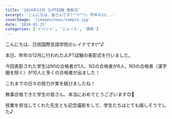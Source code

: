 ```yaml
---
title: '2024年12月 JLPT試験 表彰式'
excerpt: 'こんにちは、皆さんです(*^▽^*)。昨年の12...'
coverImage: '/images/news/sample.jpg'
date: '2024-01-25'
categories: ['イベント', 'ニュース', '表彰']
---
```


こんにちは、日琉国際言語学院のレイナです(^^♪

本日、昨年の12月に行われたJLPT試験の表彰式を行いました。

今回表彰された学生はN1の合格者が1人、N2の合格者が6人、N3の合格者（漢字圏を除く）が10人と多くの合格者が出ました！

これまでの日々の努力が実を結びましたね！

無事合格できた学生の皆さん、本当におめでとうございます😊💐

授業を担当してくれた先生とも記念撮影をして、学生たちはとても嬉しそうでした♪